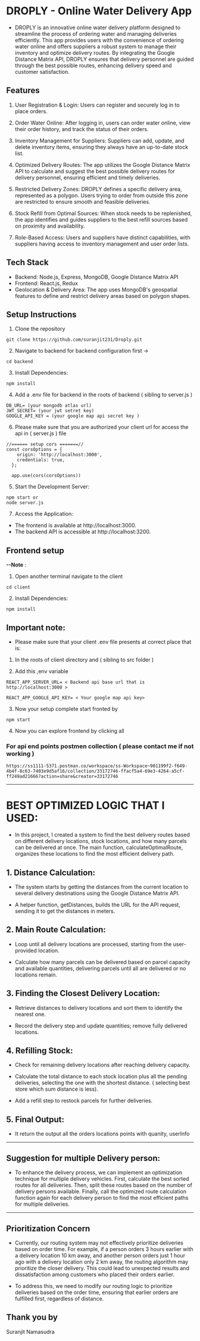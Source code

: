 
# DROPLY - Online Water Delivery App

- DROPLY is an innovative online water delivery platform designed to streamline the process of ordering water and managing deliveries efficiently. This app provides users with the convenience of ordering water online and offers suppliers a robust system to manage their inventory and optimize delivery routes. By integrating the Google Distance Matrix API, DROPLY ensures that delivery personnel are guided through the best possible routes, enhancing delivery speed and customer satisfaction.


## Features

1. User Registration & Login: Users can register and securely log in to place orders.

2. Order Water Online: After logging in, users can order water online, view their order history, and track the status of their orders.

3. Inventory Management for Suppliers: Suppliers can add, update, and delete inventory items, ensuring they always have an up-to-date stock list.

4. Optimized Delivery Routes: The app utilizes the Google Distance Matrix API to calculate and suggest the best possible delivery routes for delivery personnel, ensuring efficient and timely deliveries.

5. Restricted Delivery Zones: DROPLY defines a specific delivery area, represented as a polygon. Users trying to order from outside this zone are restricted to ensure smooth and feasible deliveries.

6. Stock Refill from Optimal Sources: When stock needs to be replenished, the app identifies and guides suppliers to the best refill sources based on proximity and availability.

7. Role-Based Access: Users and suppliers have distinct capabilities, with suppliers having access to inventory management and user order lists.

## Tech Stack

- Backend: Node.js, Express, MongoDB, Google Distance Matrix API
- Frontend: React.js, Redux
- Geolocation & Delivery Area: The app uses MongoDB's geospatial features to define and restrict delivery areas based on polygon shapes.


## Setup Instructions
1. Clone the repository
```
git clone https://github.com/suranjit231/Droply.git
```
2. Navigate to backend for backend configuration first  ->
```
cd backend 
```
3. Install Dependencies:
```
npm install
```
4. Add a .env file for backend in the roots of backend ( sibling to server.js )
```
DB_URL= (your mongodb atlas url)
JWT_SECRET= (your jwt setret key)
GOOGLE_API_KEY = (your google map api secret key )
```

6. Please make sure that you are authorized your client url for access the api in ( server.js ) file
```
//====== setup cors =======//
const corsOptions = {
    origin: 'http://localhost:3000', 
    credentials: true,
  };

  app.use(cors(corsOptions))

```

5. Start the Development Server:
```
npm start or
node server.js
```
7. Access the Application:

  - The frontend is available at http://localhost:3000.
  - The backend API is accessible at http://localhost:3200.


## Frontend setup 

**--Note** :

1. Open another terminal navigate to the client 
```
cd client
```
2. Install Dependencies:
```
npm install
```
## Important note:

* Please make sure that your client .env file presents at correct place that is:

1. In the roots of client directory and ( sibling to src folder )

2. Add this ,env variable
```
REACT_APP_SERVER_URL= < Backend api base url that is http://localhost:3000 >

REACT_APP_GOOGLE_API_KEY= < Your google map api key>
```

3. Now your setup complete start fronted by
```
npm start
```
4. Now you can explore frontend by clicking all

### For api end points postmen collection ( please contact me if not working )
```
https://ss1111-5371.postman.co/workspace/ss-Workspace~901199f2-f649-4b4f-8c63-7403e9d5af16/collection/33172746-ffacf5a4-69e3-4264-a5cf-ff249ad21666?action=share&creator=33172746
```
-------------------------------------------------------------------------------------------------------

# BEST OPTIMIZED LOGIC THAT I USED:

* In this project, I created a system to find the best delivery routes based on different delivery locations, stock locations, and how many parcels can be delivered at once. The main function, calculateOptimalRoute, organizes these locations to find the most efficient delivery path.

## 1. Distance Calculation:

* The system starts by getting the distances from the current location to several delivery destinations using the Google Distance Matrix API. 

* A helper function, getDistances, builds the URL for the API request, sending it to get the distances in meters.

## 2. Main Route Calculation:

* Loop until all delivery locations are processed, starting from the user-provided location.

* Calculate how many parcels can be delivered based on parcel capacity and available quantities, delivering parcels until all are delivered or no locations remain.

## 3. Finding the Closest Delivery Location:

* Retrieve distances to delivery locations and sort them to identify the nearest one.

* Record the delivery step and update quantities; remove fully delivered locations.

## 4. Refilling Stock:

* Check for remaining delivery locations after reaching delivery capacity.

* Calculate the total distance to each stock location plus all the pending deliveries, selecting the one with the shortest distance. ( selecting best store which sum distance is less).

* Add a refill step to restock parcels for further deliveries.

## 5. Final Output:

* It return the output all the orders locations points with quanity, userInfo 
--------------------------------------------------------------------------------------------------

## Suggestion for multiple Delivery person:

* To enhance the delivery process, we can implement an optimization technique for multiple delivery vehicles. First, calculate the best sorted routes for all deliveries. Then, split these routes based on the number of delivery persons available. Finally, call the optimized route calculation function again for each delivery person to find the most efficient paths for multiple deliveries.

--------------------------------------------------------------------------------------------------
## Prioritization Concern

* Currently, our routing system may not effectively prioritize deliveries based on order time. For example, if a person orders 3 hours earlier with a delivery location 10 km away, and another person orders just 1 hour ago with a delivery location only 2 km away, the routing algorithm may prioritize the closer delivery. This could lead to unexpected results and dissatisfaction among customers who placed their orders earlier.

* To address this, we need to modify our routing logic to prioritize deliveries based on the order time, ensuring that earlier orders are fulfilled first, regardless of distance.


Thank you by
--------------
Suranjit Namasudra

